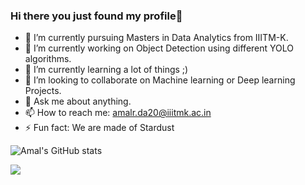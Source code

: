 ### Hi there you just found my profile👋

- 👀 I’m currently pursuing Masters in Data Analytics from IIITM-K.
- 🔭 I’m currently working on Object Detection using different YOLO algorithms.
- 🌱 I’m currently learning a lot of things ;)
- 👯 I’m looking to collaborate on Machine learning or Deep learning Projects.
- 💬 Ask me about anything.
- 📫 How to reach me: amalr.da20@iiitmk.ac.in
- ⚡ Fun fact: We are made of Stardust

![Amal's GitHub stats](https://github-readme-stats.vercel.app/api?username=amal-r-17&show_icons=true&theme=radical)

![](https://komarev.com/ghpvc/?username=amal-r-17&color=blue)

